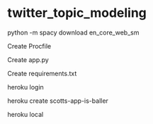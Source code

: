 # twitter_topic_modeling

python -m spacy download en_core_web_sm

Create Procfile

Create app.py

Create requirements.txt

heroku login

heroku create scotts-app-is-baller

heroku local

